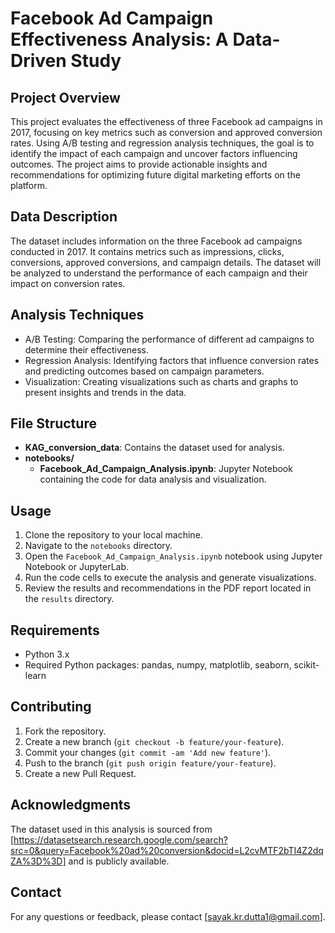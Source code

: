 # Facebook Ad Campaign Effectiveness Analysis: A Data-Driven Study

## Project Overview
This project evaluates the effectiveness of three Facebook ad campaigns in 2017, focusing on key metrics such as conversion and approved conversion rates. Using A/B testing and regression analysis techniques, the goal is to identify the impact of each campaign and uncover factors influencing outcomes. The project aims to provide actionable insights and recommendations for optimizing future digital marketing efforts on the platform.

## Data Description
The dataset includes information on the three Facebook ad campaigns conducted in 2017. It contains metrics such as impressions, clicks, conversions, approved conversions, and campaign details. The dataset will be analyzed to understand the performance of each campaign and their impact on conversion rates.

## Analysis Techniques
- A/B Testing: Comparing the performance of different ad campaigns to determine their effectiveness.
- Regression Analysis: Identifying factors that influence conversion rates and predicting outcomes based on campaign parameters.
- Visualization: Creating visualizations such as charts and graphs to present insights and trends in the data.

## File Structure
- **KAG_conversion_data**: Contains the dataset used for analysis.
- **notebooks/**
  - **Facebook_Ad_Campaign_Analysis.ipynb**: Jupyter Notebook containing the code for data analysis and visualization.

## Usage
1. Clone the repository to your local machine.
2. Navigate to the `notebooks` directory.
3. Open the `Facebook_Ad_Campaign_Analysis.ipynb` notebook using Jupyter Notebook or JupyterLab.
4. Run the code cells to execute the analysis and generate visualizations.
5. Review the results and recommendations in the PDF report located in the `results` directory.

## Requirements
- Python 3.x
- Required Python packages: pandas, numpy, matplotlib, seaborn, scikit-learn

## Contributing
1. Fork the repository.
2. Create a new branch (`git checkout -b feature/your-feature`).
3. Commit your changes (`git commit -am 'Add new feature'`).
4. Push to the branch (`git push origin feature/your-feature`).
5. Create a new Pull Request.

## Acknowledgments
The dataset used in this analysis is sourced from [https://datasetsearch.research.google.com/search?src=0&query=Facebook%20ad%20conversion&docid=L2cvMTF2bTI4Z2dqZA%3D%3D] and is publicly available.

## Contact
For any questions or feedback, please contact [sayak.kr.dutta1@gmail.com].
